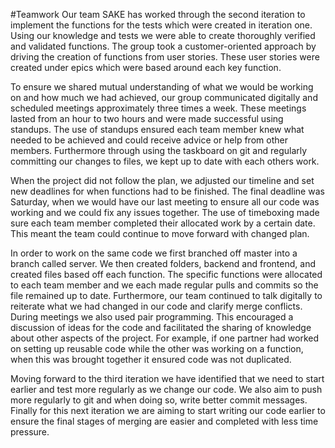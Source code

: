 #Teamwork
Our team SAKE has worked through the second iteration to implement the functions for the tests which were created in iteration one. Using our knowledge and tests we were able to create thoroughly verified and validated functions. The group took a customer-oriented approach by driving the creation of functions from user stories. These user stories were created under epics which were based around each key function.

To ensure we shared mutual understanding of what we would be working on and how much we had achieved, our group communicated digitally and scheduled meetings approximately three times a week. These meetings lasted from an hour to two hours and were made successful using standups. The use of standups ensured each team member knew what needed to be achieved and could receive advice or help from other members. Furthermore through using the taskboard on git and regularly committing our changes to files, we kept up to date with each others work.

When the project did not follow the plan, we adjusted our timeline and set new deadlines for when functions had to be finished. The final deadline was Saturday, when we would have our last meeting to ensure all our code was working and we could fix any issues together. The use of timeboxing made sure each team member completed their allocated work by a certain date. This meant the team could continue to move forward with changed plan.

In order to work on the same code we first branched off master into a branch called server. We then created folders, backend and frontend, and created files based off each function. The specific functions were allocated to each team member and we each made regular pulls and commits so the file remained up to date. Furthermore, our team continued to talk digitally to reiterate what we had changed in our code and clarify merge conflicts. During meetings we also used pair programming. This encouraged a discussion of ideas for the code and facilitated the sharing of knowledge about other aspects of the project. For example, if one partner had worked on setting up reusable code while the other was working on a function, when this was brought together it ensured code was not duplicated.

Moving forward to the third iteration we have identified that we need to start earlier and test more regularly as we change our code. We also aim to push more regularly to git and when doing so, write better commit messages. Finally for this next iteration we are aiming to start writing our code earlier to ensure the final stages of merging are easier and completed with less time pressure.
